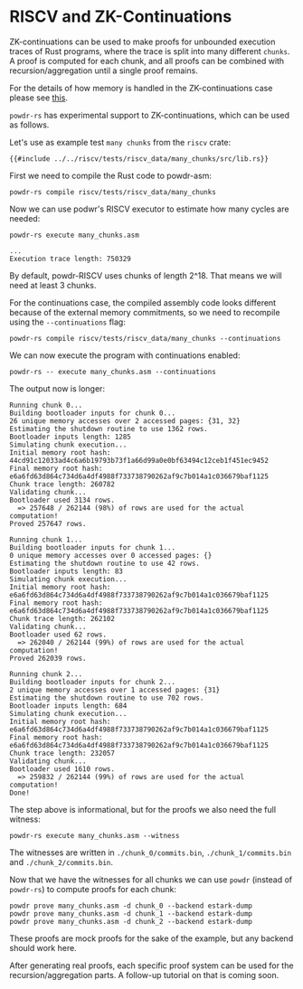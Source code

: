 # RISCV and ZK-Continuations

ZK-continuations can be used to make proofs for unbounded execution traces of
Rust programs, where the trace is split into many different `chunks`. A proof
is computed for each chunk, and all proofs can be combined with
recursion/aggregation until a single proof remains.

For the details of how memory is handled in the ZK-continuations case please
see [this](https://github.com/powdr-labs/powdr/issues/814).

`powdr-rs` has experimental support to ZK-continuations, which can be used as follows.

Let's use as example test `many chunks` from the `riscv` crate:

```
{{#include ../../riscv/tests/riscv_data/many_chunks/src/lib.rs}}
```

First we need to compile the Rust code to powdr-asm:
```console
powdr-rs compile riscv/tests/riscv_data/many_chunks
```

Now we can use podwr's RISCV executor to estimate how many cycles are needed:
```console
powdr-rs execute many_chunks.asm
```
```
...
Execution trace length: 750329
```

By default, powdr-RISCV uses chunks of length 2^18. That means we will need at
least 3 chunks.

For the continuations case, the compiled assembly code looks different because
of the external memory commitments, so we need to recompile using the
`--continuations` flag:
```console
powdr-rs compile riscv/tests/riscv_data/many_chunks --continuations
```

We can now execute the program with continuations enabled:
```console
powdr-rs -- execute many_chunks.asm --continuations
```

The output now is longer:
```console
Running chunk 0...
Building bootloader inputs for chunk 0...
26 unique memory accesses over 2 accessed pages: {31, 32}
Estimating the shutdown routine to use 1362 rows.
Bootloader inputs length: 1285
Simulating chunk execution...
Initial memory root hash: 44cd91c12033ad4c6a6b19793b73f1a66d99a0e0bf63494c12ceb1f451ec9452
Final memory root hash: e6a6fd63d864c734d6a4df4988f733738790262af9c7b014a1c036679baf1125
Chunk trace length: 260782
Validating chunk...
Bootloader used 3134 rows.
  => 257648 / 262144 (98%) of rows are used for the actual computation!
Proved 257647 rows.

Running chunk 1...
Building bootloader inputs for chunk 1...
0 unique memory accesses over 0 accessed pages: {}
Estimating the shutdown routine to use 42 rows.
Bootloader inputs length: 83
Simulating chunk execution...
Initial memory root hash: e6a6fd63d864c734d6a4df4988f733738790262af9c7b014a1c036679baf1125
Final memory root hash: e6a6fd63d864c734d6a4df4988f733738790262af9c7b014a1c036679baf1125
Chunk trace length: 262102
Validating chunk...
Bootloader used 62 rows.
  => 262040 / 262144 (99%) of rows are used for the actual computation!
Proved 262039 rows.

Running chunk 2...
Building bootloader inputs for chunk 2...
2 unique memory accesses over 1 accessed pages: {31}
Estimating the shutdown routine to use 702 rows.
Bootloader inputs length: 684
Simulating chunk execution...
Initial memory root hash: e6a6fd63d864c734d6a4df4988f733738790262af9c7b014a1c036679baf1125
Final memory root hash: e6a6fd63d864c734d6a4df4988f733738790262af9c7b014a1c036679baf1125
Chunk trace length: 232057
Validating chunk...
Bootloader used 1610 rows.
  => 259832 / 262144 (99%) of rows are used for the actual computation!
Done!
```

The step above is informational, but for the proofs we also need the full witness:
```console
powdr-rs execute many_chunks.asm --witness
```

The witnesses are written in `./chunk_0/commits.bin`, `./chunk_1/commits.bin`
and `./chunk_2/commits.bin`.

Now that we have the witnesses for all chunks we can use `powdr` (instead of
`powdr-rs`) to compute proofs for each chunk:

```console
powdr prove many_chunks.asm -d chunk_0 --backend estark-dump
powdr prove many_chunks.asm -d chunk_1 --backend estark-dump
powdr prove many_chunks.asm -d chunk_2 --backend estark-dump
```

These proofs are mock proofs for the sake of the example, but any backend
should work here.

After generating real proofs, each specific proof system can be used for the
recursion/aggregation parts.  A follow-up tutorial on that is coming soon.
